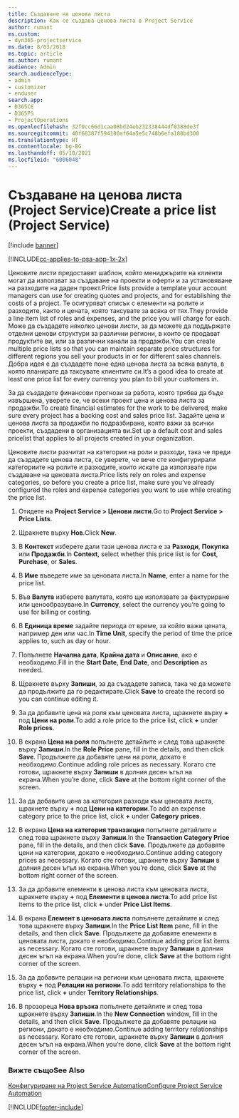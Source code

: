 ```yaml
---
title: Създаване на ценова листа
description: Как се създава ценова листа в Project Service
author: rumant
ms.custom:
- dyn365-projectservice
ms.date: 8/03/2018
ms.topic: article
ms.author: rumant
audience: Admin
search.audienceType:
- admin
- customizer
- enduser
search.app:
- D365CE
- D365PS
- ProjectOperations
ms.openlocfilehash: 32f0cc66d1caa08bd24eb232338444df0388de3f
ms.sourcegitcommit: 40f68387f594180af64a5e5c748b6efa188bd300
ms.translationtype: HT
ms.contentlocale: bg-BG
ms.lasthandoff: 05/10/2021
ms.locfileid: "6006048"
---
```

# <a name="create-a-price-list-project-service"></a><span data-ttu-id="e29bf-103">Създаване на ценова листа (Project Service)</span><span class="sxs-lookup"><span data-stu-id="e29bf-103">Create a price list (Project Service)</span></span>

[!include [banner](../includes/psa-now-project-operations.md)]

[!INCLUDE[cc-applies-to-psa-app-1x-2x](../includes/cc-applies-to-psa-app-1x-2x.md)]

<span data-ttu-id="e29bf-104">Ценовите листи предоставят шаблон, който мениджърите на клиенти могат да използват за създаване на проекти и оферти и за установяване на разходите на даден проект.</span><span class="sxs-lookup"><span data-stu-id="e29bf-104">Price lists provide a template your account managers can use for creating quotes and projects, and for establishing the costs of a project.</span></span> <span data-ttu-id="e29bf-105">Те осигуряват списък с елементи на ролите и разходите, както и цената, която таксувате за всяка от тях.</span><span class="sxs-lookup"><span data-stu-id="e29bf-105">They provide a line item list of roles and expenses, and the price you will charge for each.</span></span> <span data-ttu-id="e29bf-106">Може да създадете няколко ценови листи, за да можете да поддържате отделни ценови структури за различни региони, в които се продават продуктите ви, или за различни канали за продажби.</span><span class="sxs-lookup"><span data-stu-id="e29bf-106">You can create multiple price lists so that you can maintain separate price structures for different regions you sell your products in or for different sales channels.</span></span> <span data-ttu-id="e29bf-107">Добра идея е да създадете поне една ценова листа за всяка валута, в която планирате да таксувате клиентите си.</span><span class="sxs-lookup"><span data-stu-id="e29bf-107">It’s a good idea to create at least one price list for every currency you plan to bill your customers in.</span></span>  
  
<span data-ttu-id="e29bf-108">За да създадете финансови прогнози за работа, която трябва да бъде извършена, уверете се, че всеки проект цена и ценова листа за продажби.</span><span class="sxs-lookup"><span data-stu-id="e29bf-108">To create financial estimates for the work to be delivered, make sure every project has a backing cost and sales price list.</span></span> <span data-ttu-id="e29bf-109">Задайте цена и ценова листа за продажби по подразбиране, която важи за всички проекти, създадени в организацията ви.</span><span class="sxs-lookup"><span data-stu-id="e29bf-109">Set up a default cost and sales pricelist that applies to all projects created in your organization.</span></span>  
  
<span data-ttu-id="e29bf-110">Ценовите листи разчитат на категории на роли и разходи, така че преди да създадете ценова листа, се уверете, че вече сте конфигурирали категориите на ролите и разходите, които искате да използвате при създаване на ценовата листа.</span><span class="sxs-lookup"><span data-stu-id="e29bf-110">Price lists rely on roles and expense categories, so before you create a price list, make sure you’ve already configured the roles and expense categories you want to use while creating the price list.</span></span>  
  
1.  <span data-ttu-id="e29bf-111">Отидете на **Project Service > Ценови листи**.</span><span class="sxs-lookup"><span data-stu-id="e29bf-111">Go to **Project Service > Price Lists**.</span></span>  
  
2.  <span data-ttu-id="e29bf-112">Щракнете върху **Нов**.</span><span class="sxs-lookup"><span data-stu-id="e29bf-112">Click **New**.</span></span>  
  
3.  <span data-ttu-id="e29bf-113">В **Контекст** изберете дали тази ценова листа е за **Разходи**, **Покупка** или **Продажби**.</span><span class="sxs-lookup"><span data-stu-id="e29bf-113">In **Context**, select whether this price list is for **Cost**, **Purchase**, or **Sales**.</span></span>  
  
4.  <span data-ttu-id="e29bf-114">В **Име** въведете име за ценовата листа.</span><span class="sxs-lookup"><span data-stu-id="e29bf-114">In **Name**, enter a name for the price list.</span></span>  
  
5.  <span data-ttu-id="e29bf-115">Във **Валута** изберете валутата, която ще използвате за фактуриране или ценообразуване.</span><span class="sxs-lookup"><span data-stu-id="e29bf-115">In **Currency**, select the currency you’re going to use for billing or costing.</span></span>  
  
6.  <span data-ttu-id="e29bf-116">В **Единица време** задайте периода от време, за който важи цената, например ден или час.</span><span class="sxs-lookup"><span data-stu-id="e29bf-116">In **Time Unit**, specify the period of time the price applies to, such as day or hour.</span></span>  
  
7.  <span data-ttu-id="e29bf-117">Попълнете **Начална дата**, **Крайна дата** и **Описание**, ако е необходимо.</span><span class="sxs-lookup"><span data-stu-id="e29bf-117">Fill in the **Start Date**, **End Date**, and **Description** as needed.</span></span>  
  
8.  <span data-ttu-id="e29bf-118">Щракнете върху **Запиши**, за да създадете записа, така че да можете да продължите да го редактирате.</span><span class="sxs-lookup"><span data-stu-id="e29bf-118">Click **Save** to create the record so you can continue editing it.</span></span>  
  
9. <span data-ttu-id="e29bf-119">За да добавите цена на роля към ценовата листа, щракнете върху **+** под **Цени на роли**.</span><span class="sxs-lookup"><span data-stu-id="e29bf-119">To add a role price to the price list, click **+** under **Role prices**.</span></span>  
  
10. <span data-ttu-id="e29bf-120">В екрана **Цена на роля** попълнете детайлите и след това щракнете върху **Запиши**.</span><span class="sxs-lookup"><span data-stu-id="e29bf-120">In the **Role Price** pane, fill in the details, and then click **Save**.</span></span> <span data-ttu-id="e29bf-121">Продължете да добавяте цени на роли, докато е необходимо.</span><span class="sxs-lookup"><span data-stu-id="e29bf-121">Continue adding role prices as necessary.</span></span> <span data-ttu-id="e29bf-122">Когато сте готови, щракнете върху **Запиши** в долния десен ъгъл на екрана.</span><span class="sxs-lookup"><span data-stu-id="e29bf-122">When you’re done, click **Save** at the bottom right corner of the screen.</span></span>  
  
11. <span data-ttu-id="e29bf-123">За да добавите цена за категория разходи към ценовата листа, щракнете върху **+** под **Цени на категории**.</span><span class="sxs-lookup"><span data-stu-id="e29bf-123">To add an expense category price to the price list, click **+** under **Category prices**.</span></span>  
  
12. <span data-ttu-id="e29bf-124">В екрана **Цена на категория транзакция** попълнете детайлите и след това щракнете върху **Запиши**.</span><span class="sxs-lookup"><span data-stu-id="e29bf-124">In the **Transaction Category Price** pane, fill in the details, and then click **Save**.</span></span> <span data-ttu-id="e29bf-125">Продължете да добавяте цени на категории, докато е необходимо.</span><span class="sxs-lookup"><span data-stu-id="e29bf-125">Continue adding category prices as necessary.</span></span> <span data-ttu-id="e29bf-126">Когато сте готови, щракнете върху **Запиши** в долния десен ъгъл на екрана.</span><span class="sxs-lookup"><span data-stu-id="e29bf-126">When you’re done, click **Save** at the bottom right corner of the screen.</span></span>  
  
13. <span data-ttu-id="e29bf-127">За да добавите елементи в ценова листа към ценовата листа, щракнете върху **+** под **Елементи в ценова листа**.</span><span class="sxs-lookup"><span data-stu-id="e29bf-127">To add price list items to the price list, click **+** under **Price List Items**.</span></span>  
  
14. <span data-ttu-id="e29bf-128">В екрана **Елемент в ценовата листа** попълнете детайлите и след това щракнете върху **Запиши**.</span><span class="sxs-lookup"><span data-stu-id="e29bf-128">In the **Price List Item** pane, fill in the details, and then click **Save**.</span></span> <span data-ttu-id="e29bf-129">Продължете да добавяте елементи в ценовата листа, докато е необходимо.</span><span class="sxs-lookup"><span data-stu-id="e29bf-129">Continue adding price list items as necessary.</span></span> <span data-ttu-id="e29bf-130">Когато сте готови, щракнете върху **Запиши** в долния десен ъгъл на екрана.</span><span class="sxs-lookup"><span data-stu-id="e29bf-130">When you’re done, click **Save** at the bottom right corner of the screen.</span></span>  
  
15. <span data-ttu-id="e29bf-131">За да добавите релации на региони към ценовата листа, щракнете върху **+** под **Релации на региони**.</span><span class="sxs-lookup"><span data-stu-id="e29bf-131">To add territory relationships to the price list, click **+** under **Territory Relationships**.</span></span>  
  
16. <span data-ttu-id="e29bf-132">В прозореца **Нова връзка** попълнете детайлите и след това щракнете върху **Запиши**.</span><span class="sxs-lookup"><span data-stu-id="e29bf-132">In the **New Connection** window, fill in the details, and then click **Save**.</span></span> <span data-ttu-id="e29bf-133">Продължете да добавяте релации на региони, докато е необходимо.</span><span class="sxs-lookup"><span data-stu-id="e29bf-133">Continue adding territory relationships as necessary.</span></span> <span data-ttu-id="e29bf-134">Когато сте готови, щракнете върху **Запиши** в долния десен ъгъл на екрана.</span><span class="sxs-lookup"><span data-stu-id="e29bf-134">When you’re done, click **Save** at the bottom right corner of the screen.</span></span>  
  
### <a name="see-also"></a><span data-ttu-id="e29bf-135">Вижте също</span><span class="sxs-lookup"><span data-stu-id="e29bf-135">See Also</span></span>  
 [<span data-ttu-id="e29bf-136">Конфигуриране на Project Service Automation</span><span class="sxs-lookup"><span data-stu-id="e29bf-136">Configure Project Service Automation</span></span>](../psa/configure.md)


[!INCLUDE[footer-include](../includes/footer-banner.md)]
